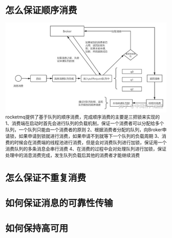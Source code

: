 # 怎么保证顺序消费
![](https://raw.githubusercontent.com/409582940/notes/main/images/20220324144814.png)
rocketmq提供了基于队列的顺序消费，完成顺序消费的主要是三把锁来实现的
1、消费端在启动时首先会进行队列的负载机制，保证一个消费者可以分配给多个队列，一个队列只能由一个消费者的原则
2、根据消费者分配的队列，向Broker申请锁，如果申请到锁就进行消费，如果申请不到就等下一个队列的负载周期
3、消费的时候会在消费端的线程池进行消费，但是会对消费队列进行加锁，保证用一个消费队列的多条消息会串行消费
4、在消费的过程中会对处理队列进行加锁，保证处理中的消息消费完成，发生队列负载后其他的消费者才能继续消费
# 怎么保证不重复消费
# 如何保证消息的可靠性传输
# 如何保持高可用
